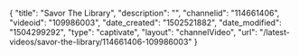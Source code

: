 {
    "title": "Savor The Library",
    "description": "",
    "channelid": "114661406",
    "videoid": "109986003",
    "date_created": "1502521882",
    "date_modified": "1504299292",
    "type": "captivate",
    "layout": "channelVideo",
    "url": "\/latest-videos\/savor-the-library\/114661406-109986003"
}